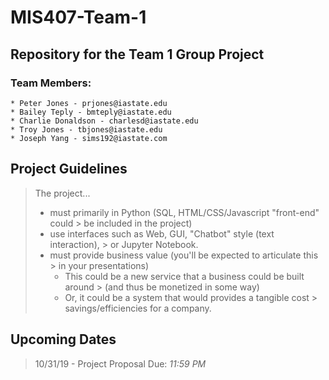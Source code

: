 # MIS407-Team-1
## Repository for the Team 1 Group Project
### Team Members:
```
* Peter Jones - prjones@iastate.edu
* Bailey Teply - bmteply@iastate.edu
* Charlie Donaldson - charlesd@iastate.edu
* Troy Jones - tbjones@iastate.edu
* Joseph Yang - sims192@iastate.com
```


## Project Guidelines

>The project...
>* must primarily in Python (SQL, HTML/CSS/Javascript "front-end" could > be included in the project)
>* use interfaces such as Web, GUI, "Chatbot" style (text interaction), > or Jupyter Notebook.
> * must provide business value (you'll be expected to articulate this > in your presentations)
>   * This could be a new service that a business could be built around > (and thus be monetized in some way)
>   * Or, it could be a system that would provides a tangible cost > savings/efficiencies for a company.


## Upcoming Dates


> 10/31/19 - Project Proposal Due: _11:59 PM_


